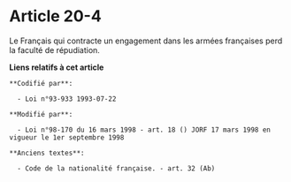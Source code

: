 # Article 20-4

Le Français qui contracte un engagement dans les armées françaises perd la faculté de répudiation.

**Liens relatifs à cet article**

	**Codifié par**:

	  - Loi n°93-933 1993-07-22

	**Modifié par**:

	  - Loi n°98-170 du 16 mars 1998 - art. 18 () JORF 17 mars 1998 en vigueur le 1er septembre 1998

	**Anciens textes**:

	  - Code de la nationalité française. - art. 32 (Ab)
